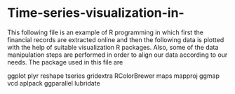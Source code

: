 # Time-series-visualization-in-
This following file is an example of R programming in which first the financial records are extracted online and then the following 
data is plotted with the help of suitable visualization R packages.
Also, some of the data manipulation steps are performed in order to align our data according to our needs.
The package used in this file are

ggplot
plyr
reshape
tseries
gridextra
RColorBrewer
maps
mapproj
ggmap
vcd
aplpack
ggparallel
lubridate
